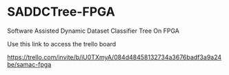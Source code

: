 # SADDCTree-FPGA
Software Assisted Dynamic Dataset Classifier Tree On FPGA

Use this link to access the trello board 

https://trello.com/invite/b/iU0TXmyA/084d48458132734a3676badf3a9a24be/samac-fpga
